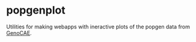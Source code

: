 # popgenplot

Utilities for making webapps with ineractive plots of the popgen data from [GenoCAE](https://github.com/kausmees/GenoCAE).
